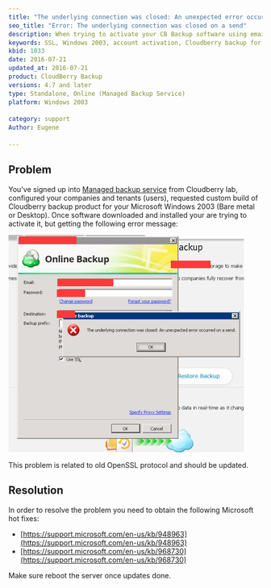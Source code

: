 ```yaml
---
title: "The underlying connection was closed: An unexpected error occurred on a send"
seo_title: "Error: The underlying connection was closed on a send"
description: When trying to activate your CB Backup software using email and password from MBS you are getting this error message after submit
keywords: SSL, Windows 2003, account activation, Cloudberry backup for Windows 2003
kbid: 1033
date: 2016-07-21
updated_at: 2016-07-21
product: CloudBerry Backup
versions: 4.7 and later
type: Standalone, Online (Managed Backup Service)
platform: Windows 2003

category: support
Author: Eugene

---
```

## Problem

You've signed up into [Managed backup service](http://cloudberrylab.com/mbs) from Cloudberry lab, configured your companies and tenants (users), requested custom build of Cloudberry backup product for your Microsoft Windows 2003 (Bare metal or Desktop). Once software downloaded and installed your are trying to activate it, but getting the following error message:

![Windows 2003 error message with old SSL](/images/windows_2003_error_with_old_ssl.png)

This problem is related to old OpenSSL protocol and should be updated.

## Resolution

In order to resolve the problem you need to obtain the following Microsoft hot fixes:

* [https://support.microsoft.com/en-us/kb/948963](https://support.microsoft.com/en-us/kb/948963)
* [https://support.microsoft.com/en-us/kb/968730](https://support.microsoft.com/en-us/kb/968730)

Make sure reboot the server once updates done.
